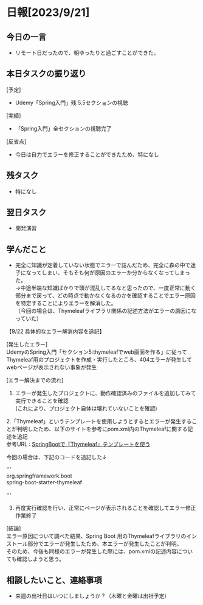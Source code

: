 
# 日報[2023/9/21]

## 今日の一言  
* リモート日だったので、朝ゆったりと過ごすことができた。  
  
## 本日タスクの振り返り
[予定]  
* Udemy「Spring入門」残 5.5セクションの視聴  
  
[実績]  
* 「Spring入門」全セクションの視聴完了  
    
[反省点]  
* 今日は自力でエラーを修正することができたため、特になし  
  
## 残タスク  
* 特になし   
  
## 翌日タスク  
* 開発演習  
  
## 学んだこと 
* 完全に知識が定着していない状態でエラーで詰んだため、完全に森の中で迷子になってしまい、そもそも何が原因のエラーか分からなくなってしまった。  
 →中途半端な知識ばかりで頭が混乱してるなと思ったので、一度正常に動く部分まで戻って、どの時点で動かなくなるのかを確認することでエラー原因を特定することによりエラーを解消した。  
（今回の場合は、Thymeleafライブラリ関係の記述方法がエラーの原因になっていた）  
 
   
  
【9/22 具体的なエラー解消内容を追記】  
  
[発生したエラー]  
UdemyのSpring入門「セクション5:thymeleafでweb画面を作る」に従ってThymeleaf用のプロジェクトを作成・実行したところ、404エラーが発生してwebページが表示されない事象が発生  
  
[エラー解決までの流れ]  
1. エラーが発生したプロジェクトに、動作確認済みのファイルを追加してみて実行できることを確認  
(これにより、プロジェクト自体は壊れていないことを確認)  
  
2.「Thymeleaf」というテンプレートを使用しようとするとエラーが発生することが判明したため、以下のサイトを参考にpom.xml内のThymeleafに関する記述を追記  
参考URL : [SpringBootで『Thymeleaf』テンプレートを使う](https://cloudear.jp/blog/?p=799)  
  
今回の場合は、下記のコードを追記した↓  
  
'''
<dependency>  
	<groupId>org.springframework.boot</groupId>  
	<artifactId>spring-boot-starter-thymeleaf</artifactId>  
</dependency>  
'''
  
  
3. 再度実行確認を行い、正常にページが表示されることを確認してエラー修正作業終了  
  
[結論]  
エラー原因について調べた結果、Spring Boot 用のThymeleafライブラリのインストール部分でエラーが発生したため、本エラーが発生したことが判明。  
そのため、今後も同様のエラーが発生した際には、pom.xmlの記述内容についても確認しようと思う。  
  
## 相談したいこと、連絡事項  
* 来週の出社日はいつにしましょうか？（木曜と金曜は出社予定）   
